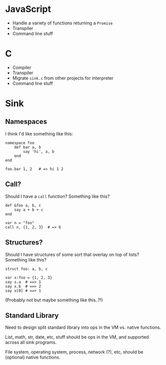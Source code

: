 
JavaScript
==========

* Handle a variety of functions returning a `Promise`
* Transpiler
* Command line stuff

C
==

* Compiler
* Transpiler
* Migrate `sink.c` from other projects for interpreter
* Command line stuff

Sink
====

Namespaces
----------

I think I'd like something like this:

```
namespace foo
	def bar a, b
		say 'hi', a, b
	end
end

foo.bar 1, 2   # => hi 1 2
```

Call?
-----

Should I have a `call` function?  Something like this?

```
def &foo a, b, c
	say a + b + c
end

var n = "foo"
call n, {1, 2, 3}  # => 6
```

Structures?
-----------

Should I have structures of some sort that overlay on top of lists?  Something like this?

```
struct foo: a, b, c

var x:foo = {1, 2, 3}
say x.a  # ==> 1
say x.b  # ==> 2
say x[0] # ==> 1
```

(Probably not but maybe something like this..?!)

Standard Library
----------------

Need to design split standard library into ops in the VM vs. native functions.

List, math, str, date, etc, stuff should be ops in the VM, and supported across all sink programs.

File system, operating system, process, network (?), etc, should be (optional) native functions.
